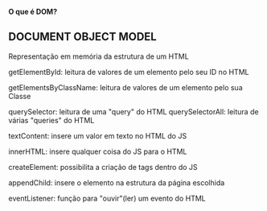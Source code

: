 **O que é DOM?**
## DOCUMENT OBJECT MODEL
Representação em memória da estrutura de um HTML

getElementById: leitura de valores de um elemento pelo seu ID no HTML

getElementsByClassName: leitura de valores de um elemento pelo sua Classe

querySelector: leitura de uma "query" do HTML
querySelectorAll: leitura de várias "queries" do HTML

textContent: insere um valor em texto no HTML do JS

innerHTML: insere qualquer coisa do JS para o HTML

createElement: possibilita a criação de tags dentro do JS

appendChild: insere o elemento na estrutura da página escolhida

eventListener: função para "ouvir"(ler) um evento do HTML